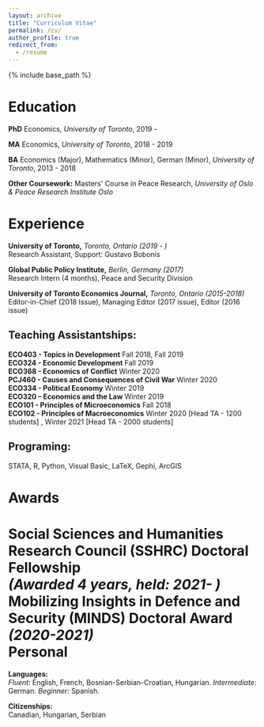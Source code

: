 ```yaml
---
layout: archive
title: "Curriculum Vitae"
permalink: /cv/
author_profile: true 
redirect_from:
  - /resume
---
```


{% include base_path %}

Education
======
**PhD** Economics, _University of Toronto_, 2019 - 

**MA** Economics, _University of Toronto_, 2018 - 2019

**BA** Economics (Major), Mathematics (Minor), German (Minor), _University of Toronto_, 2013 - 2018

**Other Coursework:** Masters' Course in Peace Research, _University of Oslo & Peace Research Institute Oslo_



Experience
======
**University of Toronto,** _Toronto, Ontario (2019 - )_ <br>
Research Assistant, Support: Gustavo Bobonis

**Global Public Policy Institute,** _Berlin, Germany (2017)_ <br>
Research Intern (4 months), Peace and Security Division

**University of Toronto Economics Journal,** _Toronto, Ontario (2015-2018)_<br>
Editor-in-Chief (2018 Issue),  Managing Editor (2017 issue), Editor (2016 issue)

## Teaching Assistantships:
**ECO403 - Topics in Development** Fall 2018, Fall 2019 <br>
**ECO324 - Economic Development** Fall 2019 <br> 
**ECO368 - Economics of Conflict** Winter 2020 <br>
**PCJ460 - Causes and Consequences of Civil War** Winter 2020 <br>
**ECO334 - Political Economy** Winter 2019 <br>
**ECO320 – Economics and the Law** Winter 2019  <br>
**ECO101 - Principles of Microeconomics** Fall 2018 <br>
**ECO102 - Principles of Macroeconomics** Winter 2020 [Head TA - 1200 students] ,  Winter 2021 [Head TA - 2000 students] <br>


## Programing:
STATA, R, Python, Visual Basic, LaTeX, Gephi, ArcGIS

Awards
======
**Social Sciences and Humanities Research Council (SSHRC) Doctoral Fellowship** <br>_(Awarded 4 years, held: 2021- )_ <br>
**Mobilizing Insights in Defence and
Security (MINDS) Doctoral Award** <br>_(2020-2021)_ <br>
Personal
=========

**Languages:** <br>
_Fluent_: English, French, Bosnian-Serbian-Croatian, Hungarian. _Intermediate_: German. _Beginner:_ Spanish.

**Citizenships:**<br>
Canadian, Hungarian, Serbian

